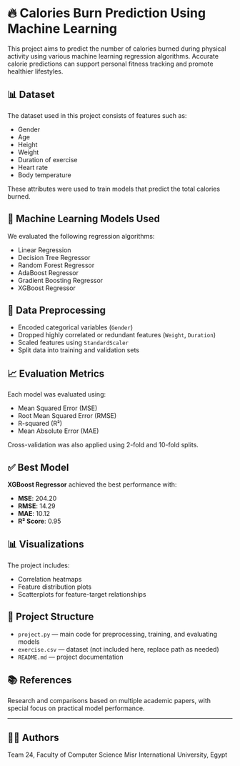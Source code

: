 # 🔥 Calories Burn Prediction Using Machine Learning

This project aims to predict the number of calories burned during physical activity using various machine learning regression algorithms. Accurate calorie predictions can support personal fitness tracking and promote healthier lifestyles.

## 📊 Dataset
The dataset used in this project consists of features such as:

- Gender
- Age
- Height
- Weight
- Duration of exercise
- Heart rate
- Body temperature

These attributes were used to train models that predict the total calories burned.

## 🧠 Machine Learning Models Used

We evaluated the following regression algorithms:

- Linear Regression
- Decision Tree Regressor
- Random Forest Regressor
- AdaBoost Regressor
- Gradient Boosting Regressor
- XGBoost Regressor

## 🔬 Data Preprocessing

- Encoded categorical variables (`Gender`)
- Dropped highly correlated or redundant features (`Weight`, `Duration`)
- Scaled features using `StandardScaler`
- Split data into training and validation sets

## 📈 Evaluation Metrics

Each model was evaluated using:

- Mean Squared Error (MSE)
- Root Mean Squared Error (RMSE)
- R-squared (R²)
- Mean Absolute Error (MAE)

Cross-validation was also applied using 2-fold and 10-fold splits.

## ✅ Best Model

**XGBoost Regressor** achieved the best performance with:

- **MSE**: 204.20
- **RMSE**: 14.29
- **MAE**: 10.12
- **R² Score**: 0.95

## 📊 Visualizations

The project includes:

- Correlation heatmaps
- Feature distribution plots
- Scatterplots for feature-target relationships

## 📁 Project Structure

- `project.py` — main code for preprocessing, training, and evaluating models
- `exercise.csv` — dataset (not included here, replace path as needed)
- `README.md` — project documentation

## 📚 References

Research and comparisons based on multiple academic papers, with special focus on practical model performance.

---

## 🧑‍💻 Authors

Team 24, Faculty of Computer Science
Misr International University, Egypt
